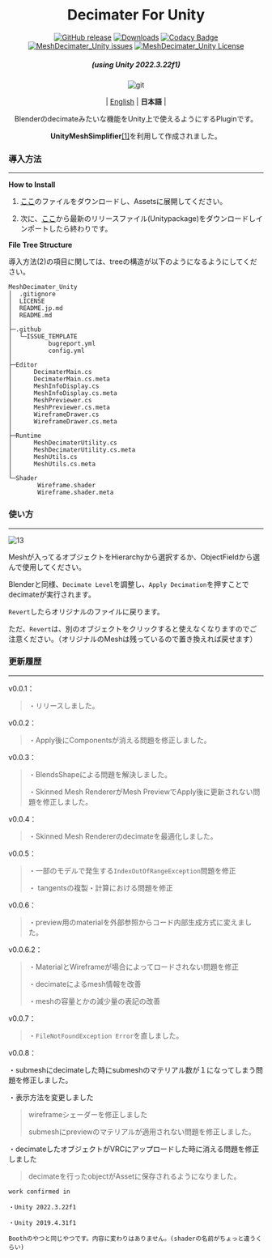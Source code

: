 <div align="center">

# Decimater For Unity
[![GitHub release](https://img.shields.io/github/release/refiaa/MeshDecimater_Unity.svg?color=Green)](https://github.com/refiaa/MeshDecimater_Unity/releases/latest)
[![Downloads](https://img.shields.io/github/downloads/refiaa/MeshDecimater_Unity/total?color=6451f1)](https://github.com/refiaa/MeshDecimater_Unity/releases/latest)
[![Codacy Badge](https://app.codacy.com/project/badge/Grade/68363bc4bcd84df3b43651374cb8caea)](https://app.codacy.com/gh/refiaa/MeshDecimater_Unity/dashboard?utm_source=gh&utm_medium=referral&utm_content=&utm_campaign=Badge_grade)
[![MeshDecimater_Unity issues](https://img.shields.io/github/issues/refiaa/MeshDecimater_Unity?color=yellow)](https://github.com/refiaa/MeshDecimater_Unity/issues)
[![MeshDecimater_Unity License](https://img.shields.io/github/license/refiaa/MeshDecimater_Unity?color=orange)](#)

<em><h5 align="center">(using Unity 2022.3.22f1)</h5></em>

![git](https://github.com/user-attachments/assets/4ce84a66-0117-4b19-8761-925cd3c5088f)

| [English](./README.md) | **日本語** |

Blenderのdecimateみたいな機能をUnity上で使えるようにするPluginです。

**UnityMeshSimplifier**[[1]][UnityMeshSimplifier_github]を利用して作成されました。

<div align="left">

### 導入方法
---

**How to Install**

1.  [ここ][download_link]のファイルをダウンロードし、Assetsに展開してください。
  
2.  次に、[ここ][download_link2]から最新のリリースファイル(Unitypackage)をダウンロードしインポートしたら終わりです。

**File Tree Structure**

導入方法(2)の項目に関しては、treeの構造が以下のようになるようにしてください。

```shell
MeshDecimater_Unity
│  .gitignore
│  LICENSE
│  README.jp.md
│  README.md
│
├─.github
│  └─ISSUE_TEMPLATE
│          bugreport.yml
│          config.yml
│
├─Editor
│      DecimaterMain.cs
│      DecimaterMain.cs.meta
│      MeshInfoDisplay.cs
│      MeshInfoDisplay.cs.meta
│      MeshPreviewer.cs
│      MeshPreviewer.cs.meta
│      WireframeDrawer.cs
│      WireframeDrawer.cs.meta
│
├─Runtime
│      MeshDecimaterUtility.cs
│      MeshDecimaterUtility.cs.meta
│      MeshUtils.cs
│      MeshUtils.cs.meta
│
└─Shader
        Wireframe.shader
        Wireframe.shader.meta
```

### 使い方
---
![13](https://github.com/user-attachments/assets/d4c8bba5-00c2-4a75-9b59-d4514d09990d)

Meshが入ってるオブジェクトをHierarchyから選択するか、ObjectFieldから選んで使用してください。

Blenderと同様、`Decimate Level`を調整し、`Apply Decimation`を押すことでdecimateが実行されます。

`Revert`したらオリジナルのファイルに戻ります。

ただ、`Revert`は、別のオブジェクトをクリックすると使えなくなりますのでご注意ください。（オリジナルのMeshは残っているので置き換えれば戻せます）

### 更新履歴
---

v0.0.1：
>・リリースしました。

v0.0.2：
>・Apply後にComponentsが消える問題を修正しました。

v0.0.3：
>・BlendsShapeによる問題を解決しました。
>
>・Skinned Mesh RendererがMesh PreviewでApply後に更新されない問題を修正しました。

v0.0.4：
>・Skinned Mesh Rendererのdecimateを最適化しました。

v0.0.5：
>・一部のモデルで発生する`IndexOutOfRangeException`問題を修正
>
>・ tangentsの複製・計算における問題を修正

v0.0.6：
>・preview用のmaterialを外部参照からコード内部生成方式に変えました。

v0.0.6.2：
>・MaterialとWireframeが場合によってロードされない問題を修正
>
>・decimateによるmesh情報を改善
>
>・meshの容量とかの減少量の表記の改善

v0.0.7：
>・`FileNotFoundException Error`を直しました。

v0.0.8：

・submeshにdecimateした時にsubmeshのマテリアル数が１になってしまう問題を修正しました。

・表示方法を変更しました
> wireframeシェーダーを修正しました
>
> submeshにpreviewのマテリアルが適用されない問題を修正しました。

・decimateしたオブジェクトがVRCにアップロードした時に消える問題を修正しました
> decimateを行ったobjectがAssetに保存されるようになりました。

```
work confirmed in

・Unity 2022.3.22f1

・Unity 2019.4.31f1
```

<!-- links -->
  [UnityMeshSimplifier_github]: https://github.com/Whinarn/UnityMeshSimplifier
  [download_link]: https://github.com/Whinarn/UnityMeshSimplifier/releases/tag/v3.1.0
  [download_link2]: https://github.com/refiaa/MeshDecimater_Unity/releases/latest

```
Boothのやつと同じやつです。内容に変わりはありません。(shaderの名前がちょっと違うくらい)
```

